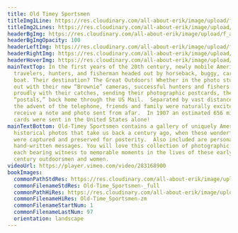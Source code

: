 ```yaml
---
title: Old Timey Sportsmen
titleImg1Line: https://res.cloudinary.com/all-about-erik/image/upload/f_auto/v1586896741/Old%20Time%20Sportsmen%20%28Common%29/title-old-time-sportsmen-black-1line_vxphwj.png
titleImg2Lines: https://res.cloudinary.com/all-about-erik/image/upload/f_auto/v1586896741/Old%20Time%20Sportsmen%20%28Common%29/title-old-time-sportsmen-black-2lines_em3dwd.png
headerBgImg: https://res.cloudinary.com/all-about-erik/image/upload/f_auto/v1586896743/Old%20Time%20Sportsmen%20%28Common%29/banner-old-time-sportsmen_fql1sy.png
headerBgImgOpacity: 100
headerLeftImg: https://res.cloudinary.com/all-about-erik/image/upload/f_auto/v1586896741/Old%20Time%20Sportsmen%20%28Common%29/hunter_ta5375.png
headerRightImg: https://res.cloudinary.com/all-about-erik/image/upload/f_auto/v1586896742/Old%20Time%20Sportsmen%20%28Common%29/ducks_irayst.png
headerHoverImg: https://res.cloudinary.com/all-about-erik/image/upload/v1587596183/Publications/2.%20Old-Time%20Sportsmen/guns-crossed_imnn0f.png
mainTextTop: In the first years of the 20th century, newly mobile American
  travelers, hunters, and fisherman headed out by horseback, buggy, car, and
  boat. Their destination? The Great Outdoors! Whether in the photo studio or
  out with their new “Brownie” cameras, successful hunters and fishers posed
  proudly with their catches, sending their photographic postcards, then called
  “postals,” back home through the US Mail.  Separated by vast distances, before
  the advent of the telephone, friends and family were naturally excited to
  receive a note and photo sent from afar.  In 1907 an estimated 656 million
  cards were sent in the United States alone!
mainTextBottom: Old-Timey Sportsmen contains a gallery of uniquely American
  historical photos that take us back a century ago, when these wonderful images
  were captured and preserved for posterity.  Also included are personal,
  hand-written messages. You will love this collection of photographic images,
  each bearing witness to memorable moments in the lives of these early 20th
  century outdoorsmen and women.
videoUrl: https://player.vimeo.com/video/283168900
bookImages:
  commonPathStdRes: https://res.cloudinary.com/all-about-erik/image/upload/v1588288292/Publications/2.%20Old-Time%20Sportsmen/Book%20Images/FullScreen/
  commonFilenameStdRes: Old-Time_Sportsmen-_full
  commonPathHiRes: https://res.cloudinary.com/all-about-erik/image/upload/v1588288306/Publications/2.%20Old-Time%20Sportsmen/Book%20Images/Zoomed%20sm/
  commonFilenameHiRes: Old-Time_Sportsmen-zm
  commonFilenameStartNum: 1
  commonFilenameLastNum: 97
  orientation: landscape
---
```

